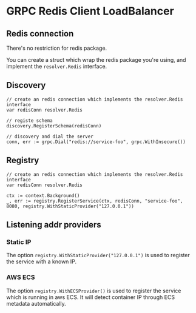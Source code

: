 # GRPC Redis Client LoadBalancer

## Redis connection
There's no restriction for redis package.

You can create a struct which wrap the redis package you're using, and implement the `resolver.Redis` interface.
## Discovery

``` golang
// create an redis connection which implements the resolver.Redis interface
var redisConn resolver.Redis

// registe schema
discovery.RegisterSchema(redisConn)

// discovery and dial the server
conn, err := grpc.Dial("redis://service-foo", grpc.WithInsecure())
```


## Registry

``` golang
// create an redis connection which implements the resolver.Redis interface
var redisConn resolver.Redis

ctx := context.Background()
_, err := registry.RegisterService(ctx, redisConn, "service-foo", 8080, registry.WithStaticProvider("127.0.0.1"))
```

## Listening addr providers
### Static IP
The option `registry.WithStaticProvider("127.0.0.1")` is used to register the service with a known IP.

### AWS ECS
The option `registry.WithECSProvider()` is used to register the service which is running in aws ECS. It will detect container IP through ECS metadata automatically.

